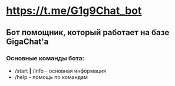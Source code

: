 # https://t.me/G1g9Chat_bot
## Бот помощник, который работает на базе GigaChat'a
### Основные команды бота:
+ /start **|** /info - основная информация
+ /help - помощь по командам

